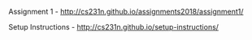 Assignment 1 - http://cs231n.github.io/assignments2018/assignment1/  

Setup Instructions - http://cs231n.github.io/setup-instructions/
